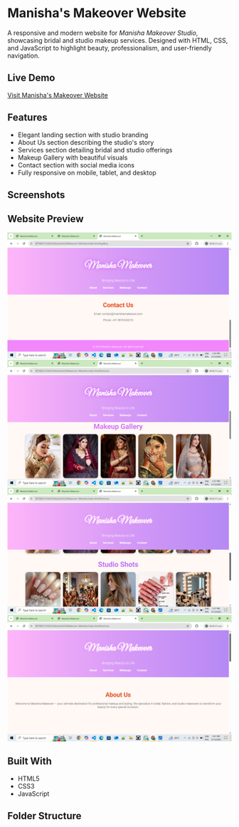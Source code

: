 # Manisha's Makeover Website

A responsive and modern website for *Manisha Makeover Studio*, showcasing bridal and studio makeup services. Designed with HTML, CSS, and JavaScript to highlight beauty, professionalism, and user-friendly navigation.

## Live Demo

[Visit Manisha's Makeover Website](https://9940-pg.github.io/Manisha-s-Makeover-Website)



## Features

- Elegant landing section with studio branding
- About Us section describing the studio's story
- Services section detailing bridal and studio offerings
- Makeup Gallery with beautiful visuals
- Contact section with social media icons
- Fully responsive on mobile, tablet, and desktop

## Screenshots
## Website Preview
![Screenshot](screenshots/Screenshot%20(17).png)
![Screenshot](screenshots/Screenshot%20(18).png)
![Screenshot](screenshots/Screenshot%20(19).png)
![Screenshot](screenshots/Screenshot%20(21).png)




## Built With

- HTML5
- CSS3
- JavaScript

## Folder Structure
